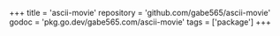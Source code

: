 +++
title = 'ascii-movie'
repository = 'github.com/gabe565/ascii-movie'
godoc = 'pkg.go.dev/gabe565.com/ascii-movie'
tags = ['package']
+++
